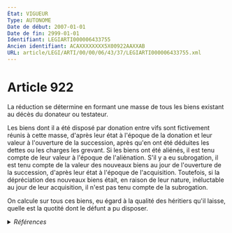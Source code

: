```yaml
---
État: VIGUEUR
Type: AUTONOME
Date de début: 2007-01-01
Date de fin: 2999-01-01
Identifiant: LEGIARTI000006433755
Ancien identifiant: ACAXXXXXXXX5X00922AAXXAB
URL: article/LEGI/ARTI/00/00/06/43/37/LEGIARTI000006433755.xml
---
```


<h1>Article 922</h1>

La réduction se détermine en formant une masse de tous les biens existant au
décès du donateur ou testateur.<br />

Les biens dont il a été disposé par donation entre vifs sont fictivement réunis
à cette masse, d'après leur état à l'époque de la donation et leur valeur à
l'ouverture de la succession, après qu'en ont été déduites les dettes ou les
charges les grevant. Si les biens ont été aliénés, il est tenu compte de leur
valeur à l'époque de l'aliénation. S'il y a eu subrogation, il est tenu compte
de la valeur des nouveaux biens au jour de l'ouverture de la succession, d'après
leur état à l'époque de l'acquisition. Toutefois, si la dépréciation des
nouveaux biens était, en raison de leur nature, inéluctable au jour de leur
acquisition, il n'est pas tenu compte de la subrogation.<br />

On calcule sur tous ces biens, eu égard à la qualité des héritiers qu'il laisse,
quelle est la quotité dont le défunt a pu disposer.


<details>
  <summary><em>Références</em></summary>

  <h2>Articles faisant référence à l'article</h2>
  
  <ul>
    <li>
      <a href="https://legal.tricoteuses.fr//redirection/LEGIARTI000006284843?vers=git&vers=legifrance">LOI n° 2006-728 du 23 juin 2006 portant réforme des successions et des libéralités - article 9 ENTIEREMENT_MODIF</a> MODIFICATION cible
    </li>
    <li>
      <a href="https://legal.tricoteuses.fr//redirection/LEGIARTI000006284845?vers=git&vers=legifrance">LOI n° 2006-728 du 23 juin 2006 portant réforme des successions et des libéralités - article 11 ENTIEREMENT_MODIF</a> MODIFICATION cible
    </li>
    <li>
      <a href="https://legal.tricoteuses.fr//redirection/LEGIARTI000006284847?vers=git&vers=legifrance">LOI n° 2006-728 du 23 juin 2006 portant réforme des successions et des libéralités - article 13 ENTIEREMENT_MODIF</a> MODIFICATION cible
    </li>
  </ul>
  
  <h2>Références faites par l'article</h2>
  
  <ul>
    <li>
      2006-06-23 MODIFICATION source <a href="https://legal.tricoteuses.fr//redirection/LEGIARTI000006284845?vers=git&vers=legifrance">LOI n° 2006-728 du 23 juin 2006 portant réforme des successions et des libéralités - article 11 ENTIEREMENT_MODIF</a>
    </li>
    <li>
      2006-06-23 MODIFICATION source <a href="https://legal.tricoteuses.fr//redirection/LEGIARTI000006284847?vers=git&vers=legifrance">LOI n° 2006-728 du 23 juin 2006 portant réforme des successions et des libéralités - article 13 ENTIEREMENT_MODIF</a>
    </li>
    <li>
      2006-06-23 MODIFICATION source <a href="https://legal.tricoteuses.fr//redirection/LEGIARTI000006284843?vers=git&vers=legifrance">LOI n° 2006-728 du 23 juin 2006 portant réforme des successions et des libéralités - article 9 ENTIEREMENT_MODIF</a>
    </li>
    <li>
      2999-01-01 CITATION cible <a href="https://legal.tricoteuses.fr//redirection/LEGIARTI000006432904?vers=git&vers=legifrance">Code civil - article 860 AUTONOME VIGUEUR, en vigueur depuis le 2007-01-01</a>
    </li>
    <li>
      2999-01-01 CITATION cible <a href="https://legal.tricoteuses.fr//redirection/LEGIARTI000034510969?vers=git&vers=legifrance">Code du patrimoine - article L621-28 AUTONOME MODIFIE_MORT_NE, en vigueur du 2018-01-01 au 2017-10-28</a>
    </li>
    <li>
      2999-01-01 CITATION cible <a href="https://legal.tricoteuses.fr//redirection/LEGIARTI000006845856?vers=git&vers=legifrance">Code du patrimoine - article L621-29-7 AUTONOME VIGUEUR, en vigueur depuis le 2007-01-01</a>
    </li>
    <li>
      CODIFICATION source Loi 1803-05-03
    </li>
  </ul>
</details>
